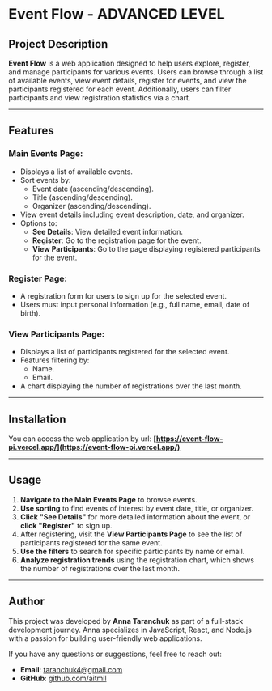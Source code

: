 # Event Flow - ADVANCED LEVEL

## Project Description

**Event Flow** is a web application designed to help users explore, register,
and manage participants for various events. Users can browse through a list of
available events, view event details, register for events, and view the
participants registered for each event. Additionally, users can filter
participants and view registration statistics via a chart.

---

## Features

### Main Events Page:

- Displays a list of available events.
- Sort events by:
  - Event date (ascending/descending).
  - Title (ascending/descending).
  - Organizer (ascending/descending).
- View event details including event description, date, and organizer.
- Options to:
  - **See Details**: View detailed event information.
  - **Register**: Go to the registration page for the event.
  - **View Participants**: Go to the page displaying registered participants for
    the event.

### Register Page:

- A registration form for users to sign up for the selected event.
- Users must input personal information (e.g., full name, email, date of birth).

### View Participants Page:

- Displays a list of participants registered for the selected event.
- Features filtering by:
  - Name.
  - Email.
- A chart displaying the number of registrations over the last month.

---

## Installation

You can access the web application by url:
**[https://event-flow-pi.vercel.app/](https://event-flow-pi.vercel.app/)**

---

## Usage

1. **Navigate to the Main Events Page** to browse events.
2. **Use sorting** to find events of interest by event date, title, or
   organizer.
3. **Click "See Details"** for more detailed information about the event, or
   **click "Register"** to sign up.
4. After registering, visit the **View Participants Page** to see the list of
   participants registered for the same event.
5. **Use the filters** to search for specific participants by name or email.
6. **Analyze registration trends** using the registration chart, which shows the
   number of registrations over the last month.

---

## Author

This project was developed by **Anna Taranchuk** as part of a full-stack
development journey. Anna specializes in JavaScript, React, and Node.js with a
passion for building user-friendly web applications.

If you have any questions or suggestions, feel free to reach out:

- **Email**: [taranchuk4@gmail.com](mailto:taranchuk4@gmail.com)
- **GitHub**: [github.com/aitmil](https://github.com/aitmil)
